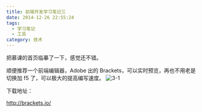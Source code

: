```yaml
---
title: 前端开发学习笔记三
date: 2014-12-26 22:55:24
tags:
  - 学习笔记
  - 工具
category: 技术
---
```


把慕课的首页临摹了一下，感觉还不错。

<!-- more -->

顺便推荐一个前端编辑器，Adobe 出的 Brackets，可以实时预览，再也不用老是切换加 f5 了，可以极大的提高编写速度。
![3-1](/imgs/F2ELearnNote/3-1.png)

下载地址：

http://brackets.io/

